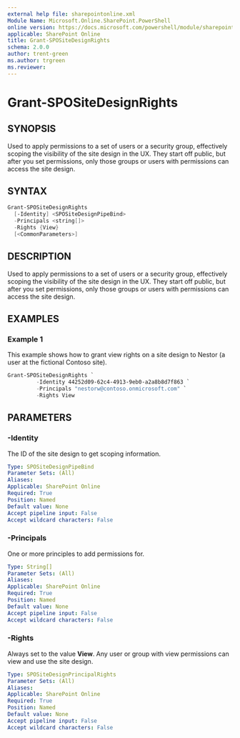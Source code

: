 ```yaml
---
external help file: sharepointonline.xml
Module Name: Microsoft.Online.SharePoint.PowerShell
online version: https://docs.microsoft.com/powershell/module/sharepoint-online/grant-spositedesignrights
applicable: SharePoint Online
title: Grant-SPOSiteDesignRights
schema: 2.0.0
author: trent-green
ms.author: trgreen
ms.reviewer:
---
```


# Grant-SPOSiteDesignRights

## SYNOPSIS

Used to apply permissions to a set of users or a security group, effectively scoping the visibility of the site design in the UX. They start off public, but after you set permissions, only those groups or users with permissions can access the site design.

## SYNTAX

```powershell
Grant-SPOSiteDesignRights
  [-Identity] <SPOSiteDesignPipeBind>
  -Principals <string[]>
  -Rights {View}
  [<CommonParameters>]
```

## DESCRIPTION

Used to apply permissions to a set of users or a security group, effectively scoping the visibility of the site design in the UX. They start off public, but after you set permissions, only those groups or users with permissions can access the site design.

## EXAMPLES

### Example 1

This example shows how to grant view rights on a site design to Nestor (a user at the fictional Contoso site).

```powershell
Grant-SPOSiteDesignRights `
         -Identity 44252d09-62c4-4913-9eb0-a2a8b8d7f863 `
         -Principals "nestorw@contoso.onmicrosoft.com" `
         -Rights View
```

## PARAMETERS

### -Identity

The ID of the site design to get scoping information.

```yaml
Type: SPOSiteDesignPipeBind
Parameter Sets: (All)
Aliases:
Applicable: SharePoint Online
Required: True
Position: Named
Default value: None
Accept pipeline input: False
Accept wildcard characters: False
```

### -Principals

One or more principles to add permissions for.

```yaml
Type: String[]
Parameter Sets: (All)
Aliases:
Applicable: SharePoint Online
Required: True
Position: Named
Default value: None
Accept pipeline input: False
Accept wildcard characters: False
```

### -Rights

Always set to the value **View**. Any user or group with view permissions can view and use the site design.

```yaml
Type: SPOSiteDesignPrincipalRights
Parameter Sets: (All)
Aliases:
Applicable: SharePoint Online
Required: True
Position: Named
Default value: None
Accept pipeline input: False
Accept wildcard characters: False
```
